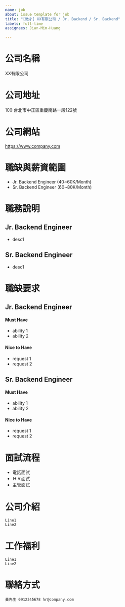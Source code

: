 ```yaml
---
name: job
about: issue template for job
title: "[徵才] XX有限公司 / Jr. Backend / Sr. Backend"
labels: full-time
assignees: Jian-Min-Huang

---
```


# 公司名稱
XX有限公司

# 公司地址
100 台北市中正區重慶南路一段122號

# 公司網站
https://www.company.com

# 職缺與薪資範圍
* Jr. Backend Engineer (40~60K/Month)
* Sr. Backend Engineer (60~80K/Month)

# 職務說明
## Jr. Backend Engineer
* desc1

## Sr. Backend Engineer
* desc1

# 職缺要求
## Jr. Backend Engineer
#### Must Have
* ability 1
* ability 2

#### Nice to Have
* request 1
* request 2

## Sr. Backend Engineer
#### Must Have
* ability 1
* ability 2

#### Nice to Have
* request 1
* request 2

# 面試流程
* 電話面試
* ＨＲ面試
* 主管面試

# 公司介紹
```
Line1
Line2
```

# 工作福利
```
Line1
Line2
```

# 聯絡方式
```
黃先生 0912345678 hr@company.com
```
